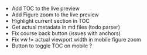 - Add TOC to the live preview
- Add Figure zoom to the live preview
- Highlight current section in TOC
- Get actual metadata in md files (todo parser)
- Fix course back button (issues with anchors)
- Fix vw != actual viewport width in mobile figure zoom
- Button to toggle TOC on mobile ?
